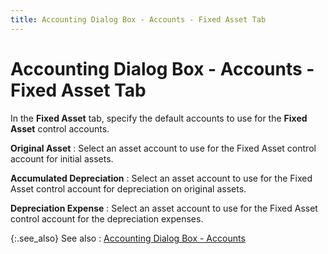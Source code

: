 ```yaml
---
title: Accounting Dialog Box - Accounts - Fixed Asset Tab
---
```


# Accounting Dialog Box - Accounts - Fixed Asset Tab


In the **Fixed Asset**  tab, specify the default accounts to use for the **Fixed 
 Asset** control accounts.


**Original Asset**
: Select an asset account to use for the Fixed Asset  control account for initial assets.


**Accumulated Depreciation**
: Select an asset account to use for the Fixed Asset  control account for depreciation on original assets.


**Depreciation Expense**
: Select an asset account to use for the Fixed Asset  control account for the depreciation expenses.


{:.see_also}
See also
: [Accounting  Dialog Box - Accounts]({{site.acc_baseurl}}/accounting-flow-control-and-defaults/accounting-defaults/accounting_dialog_box_-_posting_groups.html)
